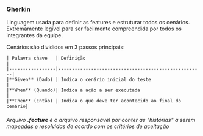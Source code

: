 ### Gherkin

Linguagem usada para definir as features e estruturar todos os cenários. Extremamente legível para ser facilmente compreendida por todos os integrantes da equipe.

Cenários são divididos em 3 passos principais:

    | Palavra chave   | Definição                                           |
    |-----------------|-----------------------------------------------------|
    |**Given** (Dado) | Indica o cenário inicial do teste                   |
    |**When** (Quando)| Indica a ação a ser executada                       |
    |**Then** (Então) | Indica o que deve ter acontecido ao final do cenário|

###### Arquivo **.feature** é o arquivo responsável por conter as "histórias" a serem mapeadas e resolvidas de acordo com os critérios de aceitação
